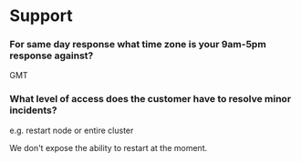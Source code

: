 # Support 


### For same day response what time zone is your 9am-5pm response against?

GMT

### What level of access does the customer have to resolve minor incidents?
e.g. restart node or entire cluster

We don't expose the ability to restart at the moment.

